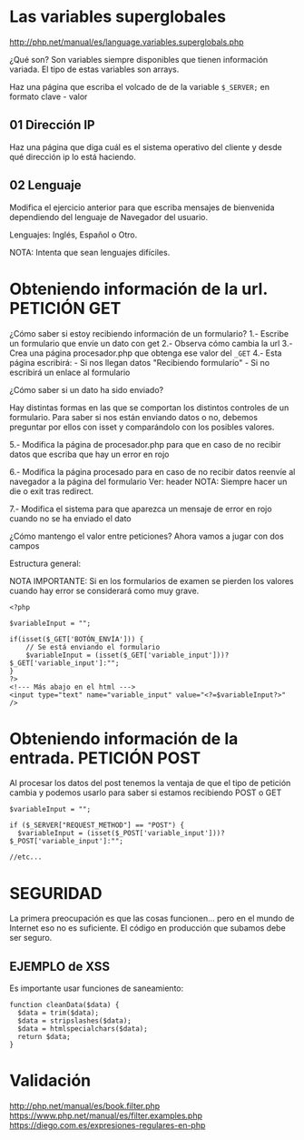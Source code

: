 # Las variables superglobales

http://php.net/manual/es/language.variables.superglobals.php

¿Qué son?
Son variables siempre disponibles que tienen información variada.
El tipo de estas variables son arrays.

Haz una página que escriba el volcado de de la variable ```$_SERVER;``` en formato
clave - valor <br />

## 01 Dirección IP

Haz una página que diga cuál es el sistema operativo del cliente y desde qué
dirección ip lo está haciendo.

## 02 Lenguaje

Modifica el ejercicio anterior para que escriba mensajes de bienvenida dependiendo del lenguaje de Navegador del usuario.

Lenguajes: Inglés, Español o Otro.

NOTA: Intenta que sean lenguajes difíciles.


# Obteniendo información de la url. PETICIÓN GET

¿Cómo saber si estoy recibiendo información de un formulario?
1.- Escribe un formulario que envíe un dato con get
2.- Observa cómo cambia la url
3.- Crea una página procesador.php que obtenga ese valor del ```_GET```
4.- Esta página escribirá:
    \- Si nos llegan datos "Recibiendo formulario"
    \- Si no escribirá un enlace al formulario


¿Cómo saber si un dato ha sido enviado?

Hay distintas formas en las que se comportan los distintos controles
de un formulario. Para saber si nos están enviando datos o no, debemos
preguntar por ellos con isset y comparándolo con los posibles valores.

5.- Modifica la página de procesador.php para que en caso de no recibir
datos que escriba que hay un error en rojo

6.- Modifica la página procesado para en caso de no recibir datos
reenvíe al navegador a la página del formulario
Ver: header
NOTA: Siempre hacer un die o exit tras redirect.

7.- Modifica el sistema para que aparezca un mensaje de error en rojo
cuando no se ha enviado el dato

¿Cómo mantengo el valor entre peticiones?
Ahora vamos a jugar con dos campos

Estructura general:

NOTA IMPORTANTE: Si en los formularios de examen se pierden los valores cuando
hay error se considerará como muy grave.

```
<?php

$variableInput = "";

if(isset($_GET['BOTÓN_ENVÍA'])) {
    // Se está enviando el formulario
    $variableInput = (isset($_GET['variable_input']))?$_GET['variable_input']:"";
}
?>
<!--- Más abajo en el html --->
<input type="text" name="variable_input" value="<?=$variableInput?>" />
```

# Obteniendo información de la entrada. PETICIÓN POST

Al procesar los datos del post tenemos la ventaja de que el tipo de
petición cambia y podemos usarlo para saber si estamos recibiendo
POST o GET

```
$variableInput = "";

if ($_SERVER["REQUEST_METHOD"] == "POST") {
  $variableInput = (isset($_POST['variable_input']))?$_POST['variable_input']:"";

//etc...
```

# SEGURIDAD
La primera preocupación es que las cosas funcionen... pero en el mundo de Internet eso no es suficiente. El código en producción que subamos debe ser seguro.

## EJEMPLO de XSS

Es importante usar funciones de saneamiento:
```
function cleanData($data) {
  $data = trim($data);
  $data = stripslashes($data);
  $data = htmlspecialchars($data);
  return $data;
}
```

# Validación

http://php.net/manual/es/book.filter.php
https://www.php.net/manual/es/filter.examples.php
https://diego.com.es/expresiones-regulares-en-php